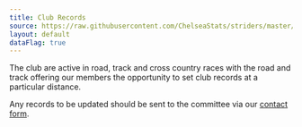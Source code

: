 ```yaml
---
title: Club Records
source: https://raw.githubusercontent.com/ChelseaStats/striders/master/_data/records.csv
layout: default
dataFlag: true
---
```


<p>The club are active in road, track and cross country races with the road and track offering our members the opportunity to set club records at a particular distance.</p>

<p>Any records to be updated should be sent to the committee via our <a href="/pages/contact">contact form</a>.</p>

<div id="output_table_div"></div>